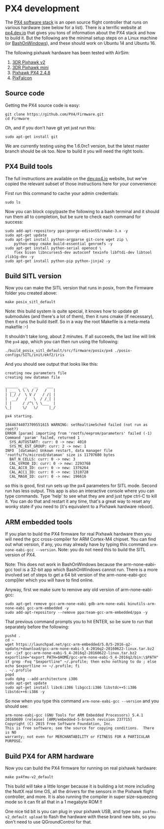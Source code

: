 # PX4 development

The [PX4 software stack](http://github.com/px4/firmware) is an open source flight controller that runs on various 
hardware (see below for a list).  There is a terrific website at [px4.dev.io](http://px4.dev.io) that gives you tons of information about the PX4 stack 
and how to build it.  But the following are the minimal setup steps on a Linux machine (or 
[BashOnWindows](https://msdn.microsoft.com/en-us/commandline/wsl/install_guide)), and
these should work on Ubuntu 14 and Ubuntu 16.

The following pixhawk hardware has been tested with AirSim:

1. [3DR Pixhawk v2](https://3dr.com/support/pixhawk/)
2. [3DR Pixhawk mini](https://store.3dr.com/products/3dr-pixhawk)
2. [Pixhawk PX4 2.4.8](http://www.banggood.com/Pixhawk-PX4-2_4_8-Flight-Controller-32-Bit-ARM-PX4FMU-PX4IO-Combo-for-Multicopters-p-1040416.html)
3. [PixFalcon](https://hobbyking.com/en_us/pixfalcon-micro-px4-autopilot.html?___store=en_us)


## Source code

Getting the PX4 source code is easy:
````
git clone https://github.com/PX4/Firmware.git
cd Firmware
````

Oh, and if you don't have git yet just run this:

````
sudo apt-get install git
````

We are currently testing using the 1.6.0rc1 version, but the latest master branch should be ok too.
Now to build it you will need the right tools.

## PX4 Build tools

The full instructions are available on the [dev.px4.io](http://dev.px4.io/starting-installing-linux.html) website,
but we've copied the relevant subset of those instructions here for your convenience:

First run this command to cache your admin credentials:
````
sudo ls
````

Now you can block copy/paste the following to a bash terminal and it should run them all to completion, but be sure
to check each command for success:

````
sudo add-apt-repository ppa:george-edison55/cmake-3.x -y
sudo apt-get update
sudo apt-get install python-argparse git-core wget zip \
    python-empy cmake build-essential genromfs -y
sudo apt-get install python-serial openocd \
    flex bison libncurses5-dev autoconf texinfo libftdi-dev libtool zlib1g-dev -y
sudo apt-get install python-pip python-jinja2 -y
````

## Build SITL version

Now you can make the SITL version that runs in posix, from the Firmware folder you created above:
````
make posix_sitl_default
````

Note: this build system is quite special, it knows how to update git submodules (and there's a lot of them),
then it runs cmake (if necessary), then it runs the build itself.  So in a way the root Makefile is a meta-meta makefile :-) 

It shouldn't take long, about 2 minutes.  If all succeeds, the last line will link the `px4` app, which you can then run using the following:

````
./build_posix_sitl_default/src/firmware/posix/px4 ./posix-configs/SITL/init/ekf2/iris
````

And you should see output that looks like this:

````
creating new parameters file
creating new dataman file

______  __   __    ___ 
| ___ \ \ \ / /   /   |
| |_/ /  \ V /   / /| |
|  __/   /   \  / /_| |
| |     / /^\ \ \___  |
\_|     \/   \/     |_/

px4 starting.

18446744073709551615 WARNING: setRealtimeSched failed (not run as root?)
ERROR [param] importing from 'rootfs/eeprom/parameters' failed (-1)
Command 'param' failed, returned 1
  SYS_AUTOSTART: curr: 0 -> new: 4010
  SYS_MC_EST_GROUP: curr: 2 -> new: 1
INFO  [dataman] Unkown restart, data manager file 'rootfs/fs/microsd/dataman' size is 11797680 bytes
  BAT_N_CELLS: curr: 0 -> new: 3
  CAL_GYRO0_ID: curr: 0 -> new: 2293768
  CAL_ACC0_ID: curr: 0 -> new: 1376264
  CAL_ACC1_ID: curr: 0 -> new: 1310728
  CAL_MAG0_ID: curr: 0 -> new: 196616

````

so this is good, first run sets up the px4 parameters for SITL mode.  Second run has less output.
This app is also an interactive console where you can type commands.  Type 'help' to see what they are
and just type ctrl-C to kill it.  You can do that and restart it any time, that's a great way to reset
any wonky state if you need to (it's equivalent to a Pixhawk hardware reboot).

## ARM embedded tools

If you plan to build the PX4 firmware for real Pixhawk hardware then you will need the gcc cross-compiler
for ARM Cortex-M4 chipset.  You can find out what version, if any, you may already have by typing this
command `arm-none-eabi-gcc --version`.  Note: you do not need this to build the SITL version of PX4.

Note: This does not work in BashOnWindows because the arm-none-eabi-gcc tool is a 32-bit app which
BashOnWindows cannot run.  There is a more involved set of steps to get a 64 bit version of the 
arm-none-eabi-gcc comp[iler which you will have to find online.

Anyway, first we make sure to remove any old version of arm-none-eabi-gcc: 

````
sudo apt-get remove gcc-arm-none-eabi gdb-arm-none-eabi binutils-arm-none-eabi gcc-arm-embedded -y
sudo add-apt-repository --remove ppa:team-gcc-arm-embedded/ppa -y
````

That previous command prompts you to hit ENTER, so be sure to run that separately before the following:

````
pushd .
cd ~
wget https://launchpad.net/gcc-arm-embedded/5.0/5-2016-q2-update/+download/gcc-arm-none-eabi-5_4-2016q2-20160622-linux.tar.bz2
tar -jxf gcc-arm-none-eabi-5_4-2016q2-20160622-linux.tar.bz2
exportline="export PATH=$HOME/gcc-arm-none-eabi-5_4-2016q2/bin:\$PATH"
if grep -Fxq "$exportline" ~/.profile; then echo nothing to do ; else echo $exportline >> ~/.profile; fi
. ~/.profile
popd
sudo dpkg --add-architecture i386
sudo apt-get update
sudo apt-get install libc6:i386 libgcc1:i386 libstdc++5:i386 libstdc++6:i386 -y
````

So now when you type this command `arm-none-eabi-gcc --version` and you should see:
````
arm-none-eabi-gcc (GNU Tools for ARM Embedded Processors) 5.4.1 20160609 (release) [ARM/embedded-5-branch revision 237715]
Copyright (C) 2015 Free Software Foundation, Inc.
This is free software; see the source for copying conditions.  There is NO
warranty; not even for MERCHANTABILITY or FITNESS FOR A PARTICULAR PURPOSE.
````

## Build PX4 for ARM hardware

Now  you  can build the PX4 firmware for running on real pixhawk hardware:

````
make px4fmu-v2_default
````

This build will take a little longer because it is building a lot more including the NuttX real time OS,
all the drivers for the sensors in the Pixhawk flight controller, and more.  It is also running the compiler
in super size-squeezing mode so it can fit all that in a 1 megabyte ROM !!

One nice tid bit is you can plug in your pixhawk USB, and type `make px4fmu-v2_default upload` to flash the
hardware with these brand new bits, so you don't need to use QGroundControl for that.


